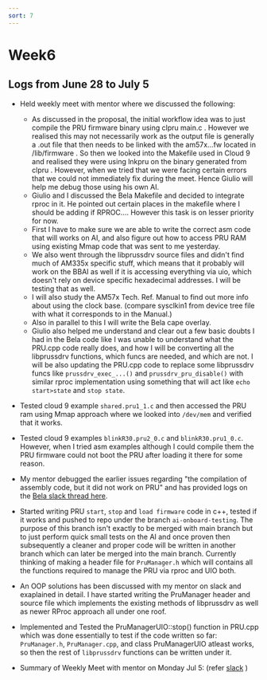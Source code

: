 ```yaml
---
sort: 7
---
```


# Week6

## Logs from June 28 to July 5

- Held weekly meet with mentor where we discussed the following: 
    - As discussed in the proposal, the initial workflow idea was to just compile the PRU firmware binary using clpru main.c . However we realised this may not necessarily work as the output file is generally a .out  file that then needs to be linked with the am57x...fw located in /lib/firmware . So then we looked into the Makefile used in Cloud 9 and realised they were using lnkpru on the binary generated from clpru . However, when we tried that we were facing certain errors that we could not immediately fix during the meet. Hence Giulio will help me debug those using his own AI. 
    - Giulio and I discussed the Bela Makefile and decided to integrate rproc in it. He pointed out certain places in the makefile where I should be adding if RPROC....  However this task is on lesser priority for now. 
    - First I have to make sure we  are able to write the correct asm code that will works on AI, and also figure out how to access PRU RAM using existing Mmap code that was sent to me yesterday.
    - We also went through the libprussdrv source files and didn't find much of AM335x specific stuff, which means that it probably will work on the BBAI as well if it is accessing everything via uio, which doesn't rely on device specific hexadecimal addresses. I will be testing that as well. 
    - I will also study the AM57x Tech. Ref. Manual to find out more info about using the clock base. (compare sysclkin1 from device tree file with what it corresponds to in the Manual.) 
    - Also in parallel to this I will write the Bela cape overlay.  
    - Giulio also helped me understand and clear out a few basic doubts I had in the Bela code like I was unable to understand what the PRU.cpp code really does, and how I will be converting all the libprussdrv functions, which funcs are needed, and which are not. I will be also updating the PRU.cpp code to replace some libprussdrv funcs like `prussdrv_exec_...()` and  `prussdrv_pru_disable()` with similar rproc implementation using something that will act like ``echo start>state``  and ``stop state``.

- Tested cloud 9 example `shared.pru1_1.c` and then accessed the PRU ram using Mmap approach where we looked into `/dev/mem` and verified that it works. 

- Tested cloud 9 examples ``blinkR30.pru2_0.c`` and ``blinkR30.pru1_0.c``. However, when I tried asm examples although I could compile them the PRU firmware could not boot the PRU after loading it there for some reason.

- My mentor debugged the earlier issues regarding "the compilation of assembly code, but it did not work on PRU" and has provided logs on the [Bela slack thread here](https://beagleboard.slack.com/archives/C0SLDS49M/p1625160291078200?thread_ts=1621443657.059500&cid=C0SLDS49M).

- Started writing PRU ``start``, ``stop`` and ``load firmware`` code in c++, tested if it works and pushed to repo under the branch `ai-onboard-testing`. The purpose of this branch isn't exactly to be merged with main branch but to just perform quick small tests on the AI and once proven then subsequently a cleaner and proper code will be written in another branch which can later be merged into the main branch. Currently thinking of making a header file for ``PruManager.h`` which will contains all the functions required to manage the PRU via rproc and UIO both.

- An OOP solutions has been discussed with my mentor on slack and exaplained in detail. I have started writing the PruManager header and source file which implements the existing methods of libprussdrv as well as newer RProc approach all under one roof.

- Implemented and Tested the PruManagerUIO::stop() function in PRU.cpp which was done essentially to test if the code written so far: `PruManager.h`, `PruManager.cpp`, and class PruManagerUIO atleast works, so then the rest of `libprussdrv` functions can be written under it.

- Summary of Weekly Meet with mentor on Monday Jul 5: (refer [slack](https://beagleboard.slack.com/archives/C0SLDS49M/p1625558118175700?thread_ts=1621443657.059500&cid=C0SLDS49M) )
